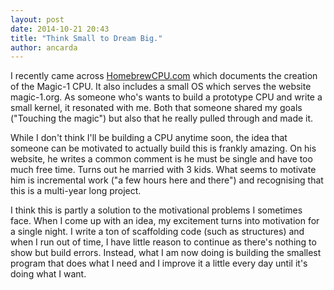```yaml
---
layout: post
date: 2014-10-21 20:43
title: "Think Small to Dream Big."
author: ancarda
---
```


I recently came across [HomebrewCPU.com](http://www.homebrewcpu.com/) which documents the creation of the Magic-1 CPU. It also includes a small OS which serves the website magic-1.org. As someone who's wants to build a prototype CPU and write a small kernel, it resonated with me. Both that someone shared my goals ("Touching the magic") but also that he really pulled through and made it.

While I don't think I'll be building a CPU anytime soon, the idea that someone can be motivated to actually build this is frankly amazing. On his website, he writes a common comment is he must be single and have too much free time. Turns out he married with 3 kids. What seems to motivate him is incremental work ("a few hours here and there") and recognising that this is a multi-year long project.

I think this is partly a solution to the motivational problems I sometimes face. When I come up with an idea, my excitement turns into motivation for a single night. I write a ton of scaffolding code (such as structures) and when I run out of time, I have little reason to continue as there's nothing to show but build errors. Instead, what I am now doing is building the smallest program that does what I need and I improve it a little every day until it's doing what I want.